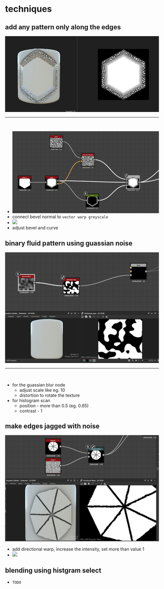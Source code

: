 # techniques

## add any pattern only along the edges

<img src="./images/techniques/blending-edge-texture-pattern-result.png">

<hr>
<br />

- <img src="./images/techniques/blending-curve-controls-opacity.png">
- connect bevel normal to `vector warp greyscale`
- <img src="./images/techniques/blending-adjust-bevel-curve-for-edge-texture.gif">
- adjust bevel and curve

## binary fluid pattern using guassian noise

<img src="./images/techniques/fluid-pattern-from-guassian-histo.png">

<hr>
<br />

- for the guassian blur node
  - adjust scale like eg. 10
  - distortion to rotate the texture
- for histogram scan
  - position - more than 0.5 (eg. 0.65)
  - contrast - 1

## make edges jagged with noise

<img src="./images/techniques/make-edges-jagged-with-noise.png">

- add directional warp, increase the intensity, set more than value 1
- <img src="./images/techniques/jagged-edges-directional-warp.gif">

## blending using histgram select

- `TODO`
